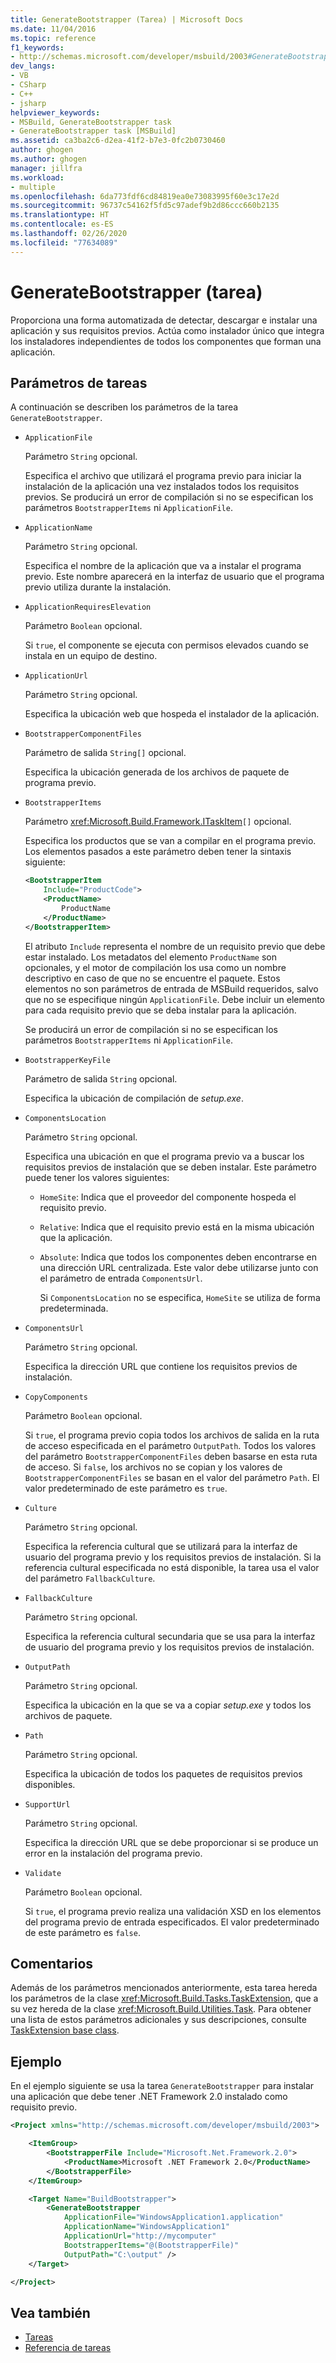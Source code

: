 ```yaml
---
title: GenerateBootstrapper (Tarea) | Microsoft Docs
ms.date: 11/04/2016
ms.topic: reference
f1_keywords:
- http://schemas.microsoft.com/developer/msbuild/2003#GenerateBootstrapper
dev_langs:
- VB
- CSharp
- C++
- jsharp
helpviewer_keywords:
- MSBuild, GenerateBootstrapper task
- GenerateBootstrapper task [MSBuild]
ms.assetid: ca3ba2c6-d2ea-41f2-b7e3-0fc2b0730460
author: ghogen
ms.author: ghogen
manager: jillfra
ms.workload:
- multiple
ms.openlocfilehash: 6da773fdf6cd84819ea0e73083995f60e3c17e2d
ms.sourcegitcommit: 96737c54162f5fd5c97adef9b2d86ccc660b2135
ms.translationtype: HT
ms.contentlocale: es-ES
ms.lasthandoff: 02/26/2020
ms.locfileid: "77634089"
---
```

# <a name="generatebootstrapper-task"></a>GenerateBootstrapper (tarea)

Proporciona una forma automatizada de detectar, descargar e instalar una aplicación y sus requisitos previos. Actúa como instalador único que integra los instaladores independientes de todos los componentes que forman una aplicación.

## <a name="task-parameters"></a>Parámetros de tareas

A continuación se describen los parámetros de la tarea `GenerateBootstrapper`.

- `ApplicationFile`

   Parámetro `String` opcional.

   Especifica el archivo que utilizará el programa previo para iniciar la instalación de la aplicación una vez instalados todos los requisitos previos. Se producirá un error de compilación si no se especifican los parámetros `BootstrapperItems` ni `ApplicationFile`.

- `ApplicationName`

   Parámetro `String` opcional.

   Especifica el nombre de la aplicación que va a instalar el programa previo. Este nombre aparecerá en la interfaz de usuario que el programa previo utiliza durante la instalación.

- `ApplicationRequiresElevation`

   Parámetro `Boolean` opcional.

   Si `true`, el componente se ejecuta con permisos elevados cuando se instala en un equipo de destino.

- `ApplicationUrl`

   Parámetro `String` opcional.

   Especifica la ubicación web que hospeda el instalador de la aplicación.

- `BootstrapperComponentFiles`

   Parámetro de salida `String[]` opcional.

   Especifica la ubicación generada de los archivos de paquete de programa previo.

- `BootstrapperItems`

   Parámetro <xref:Microsoft.Build.Framework.ITaskItem>`[]` opcional.

   Especifica los productos que se van a compilar en el programa previo. Los elementos pasados a este parámetro deben tener la sintaxis siguiente:

  ```xml
  <BootstrapperItem
      Include="ProductCode">
      <ProductName>
          ProductName
      </ProductName>
  </BootstrapperItem>
  ```

   El atributo `Include` representa el nombre de un requisito previo que debe estar instalado. Los metadatos del elemento `ProductName` son opcionales, y el motor de compilación los usa como un nombre descriptivo en caso de que no se encuentre el paquete. Estos elementos no son parámetros de entrada de MSBuild requeridos, salvo que no se especifique ningún `ApplicationFile`. Debe incluir un elemento para cada requisito previo que se deba instalar para la aplicación.

   Se producirá un error de compilación si no se especifican los parámetros `BootstrapperItems` ni `ApplicationFile`.

- `BootstrapperKeyFile`

   Parámetro de salida `String` opcional.

   Especifica la ubicación de compilación de *setup.exe*.

- `ComponentsLocation`

   Parámetro `String` opcional.

   Especifica una ubicación en que el programa previo va a buscar los requisitos previos de instalación que se deben instalar. Este parámetro puede tener los valores siguientes:

  - `HomeSite`: Indica que el proveedor del componente hospeda el requisito previo.

  - `Relative`: Indica que el requisito previo está en la misma ubicación que la aplicación.

  - `Absolute`: Indica que todos los componentes deben encontrarse en una dirección URL centralizada. Este valor debe utilizarse junto con el parámetro de entrada `ComponentsUrl`.

    Si `ComponentsLocation` no se especifica, `HomeSite` se utiliza de forma predeterminada.

- `ComponentsUrl`

   Parámetro `String` opcional.

   Especifica la dirección URL que contiene los requisitos previos de instalación.

- `CopyComponents`

   Parámetro `Boolean` opcional.

   Si `true`, el programa previo copia todos los archivos de salida en la ruta de acceso especificada en el parámetro `OutputPath`. Todos los valores del parámetro `BootstrapperComponentFiles` deben basarse en esta ruta de acceso. Si `false`, los archivos no se copian y los valores de `BootstrapperComponentFiles` se basan en el valor del parámetro `Path`.  El valor predeterminado de este parámetro es `true`.

- `Culture`

   Parámetro `String` opcional.

   Especifica la referencia cultural que se utilizará para la interfaz de usuario del programa previo y los requisitos previos de instalación. Si la referencia cultural especificada no está disponible, la tarea usa el valor del parámetro `FallbackCulture`.

- `FallbackCulture`

   Parámetro `String` opcional.

   Especifica la referencia cultural secundaria que se usa para la interfaz de usuario del programa previo y los requisitos previos de instalación.

- `OutputPath`

   Parámetro `String` opcional.

   Especifica la ubicación en la que se va a copiar *setup.exe* y todos los archivos de paquete.

- `Path`

   Parámetro `String` opcional.

   Especifica la ubicación de todos los paquetes de requisitos previos disponibles.

- `SupportUrl`

   Parámetro `String` opcional.

   Especifica la dirección URL que se debe proporcionar si se produce un error en la instalación del programa previo.

- `Validate`

   Parámetro `Boolean` opcional.

   Si `true`, el programa previo realiza una validación XSD en los elementos del programa previo de entrada especificados. El valor predeterminado de este parámetro es `false`.

## <a name="remarks"></a>Comentarios

Además de los parámetros mencionados anteriormente, esta tarea hereda los parámetros de la clase <xref:Microsoft.Build.Tasks.TaskExtension>, que a su vez hereda de la clase <xref:Microsoft.Build.Utilities.Task>. Para obtener una lista de estos parámetros adicionales y sus descripciones, consulte [TaskExtension base class](../msbuild/taskextension-base-class.md).

## <a name="example"></a>Ejemplo

En el ejemplo siguiente se usa la tarea `GenerateBootstrapper` para instalar una aplicación que debe tener .NET Framework 2.0 instalado como requisito previo.

```xml
<Project xmlns="http://schemas.microsoft.com/developer/msbuild/2003">

    <ItemGroup>
        <BootstrapperFile Include="Microsoft.Net.Framework.2.0">
            <ProductName>Microsoft .NET Framework 2.0</ProductName>
        </BootstrapperFile>
    </ItemGroup>

    <Target Name="BuildBootstrapper">
        <GenerateBootstrapper
            ApplicationFile="WindowsApplication1.application"
            ApplicationName="WindowsApplication1"
            ApplicationUrl="http://mycomputer"
            BootstrapperItems="@(BootstrapperFile)"
            OutputPath="C:\output" />
    </Target>

</Project>
```

## <a name="see-also"></a>Vea también

- [Tareas](../msbuild/msbuild-tasks.md)
- [Referencia de tareas](../msbuild/msbuild-task-reference.md)
